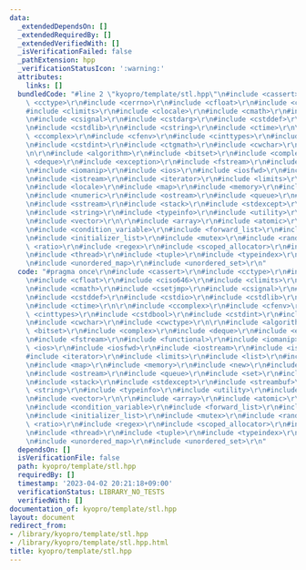 ```yaml
---
data:
  _extendedDependsOn: []
  _extendedRequiredBy: []
  _extendedVerifiedWith: []
  _isVerificationFailed: false
  _pathExtension: hpp
  _verificationStatusIcon: ':warning:'
  attributes:
    links: []
  bundledCode: "#line 2 \"kyopro/template/stl.hpp\"\n#include <cassert>\r\n#include\
    \ <cctype>\r\n#include <cerrno>\r\n#include <cfloat>\r\n#include <ciso646>\r\n\
    #include <climits>\r\n#include <clocale>\r\n#include <cmath>\r\n#include <csetjmp>\r\
    \n#include <csignal>\r\n#include <cstdarg>\r\n#include <cstddef>\r\n#include <cstdio>\r\
    \n#include <cstdlib>\r\n#include <cstring>\r\n#include <ctime>\r\n\r\n#include\
    \ <ccomplex>\r\n#include <cfenv>\r\n#include <cinttypes>\r\n#include <cstdbool>\r\
    \n#include <cstdint>\r\n#include <ctgmath>\r\n#include <cwchar>\r\n#include <cwctype>\r\
    \n\r\n#include <algorithm>\r\n#include <bitset>\r\n#include <complex>\r\n#include\
    \ <deque>\r\n#include <exception>\r\n#include <fstream>\r\n#include <functional>\r\
    \n#include <iomanip>\r\n#include <ios>\r\n#include <iosfwd>\r\n#include <iostream>\r\
    \n#include <istream>\r\n#include <iterator>\r\n#include <limits>\r\n#include <list>\r\
    \n#include <locale>\r\n#include <map>\r\n#include <memory>\r\n#include <new>\r\
    \n#include <numeric>\r\n#include <ostream>\r\n#include <queue>\r\n#include <set>\r\
    \n#include <sstream>\r\n#include <stack>\r\n#include <stdexcept>\r\n#include <streambuf>\r\
    \n#include <string>\r\n#include <typeinfo>\r\n#include <utility>\r\n#include <valarray>\r\
    \n#include <vector>\r\n\r\n#include <array>\r\n#include <atomic>\r\n#include <chrono>\r\
    \n#include <condition_variable>\r\n#include <forward_list>\r\n#include <future>\r\
    \n#include <initializer_list>\r\n#include <mutex>\r\n#include <random>\r\n#include\
    \ <ratio>\r\n#include <regex>\r\n#include <scoped_allocator>\r\n#include <system_error>\r\
    \n#include <thread>\r\n#include <tuple>\r\n#include <typeindex>\r\n#include <type_traits>\r\
    \n#include <unordered_map>\r\n#include <unordered_set>\r\n"
  code: "#pragma once\r\n#include <cassert>\r\n#include <cctype>\r\n#include <cerrno>\r\
    \n#include <cfloat>\r\n#include <ciso646>\r\n#include <climits>\r\n#include <clocale>\r\
    \n#include <cmath>\r\n#include <csetjmp>\r\n#include <csignal>\r\n#include <cstdarg>\r\
    \n#include <cstddef>\r\n#include <cstdio>\r\n#include <cstdlib>\r\n#include <cstring>\r\
    \n#include <ctime>\r\n\r\n#include <ccomplex>\r\n#include <cfenv>\r\n#include\
    \ <cinttypes>\r\n#include <cstdbool>\r\n#include <cstdint>\r\n#include <ctgmath>\r\
    \n#include <cwchar>\r\n#include <cwctype>\r\n\r\n#include <algorithm>\r\n#include\
    \ <bitset>\r\n#include <complex>\r\n#include <deque>\r\n#include <exception>\r\
    \n#include <fstream>\r\n#include <functional>\r\n#include <iomanip>\r\n#include\
    \ <ios>\r\n#include <iosfwd>\r\n#include <iostream>\r\n#include <istream>\r\n\
    #include <iterator>\r\n#include <limits>\r\n#include <list>\r\n#include <locale>\r\
    \n#include <map>\r\n#include <memory>\r\n#include <new>\r\n#include <numeric>\r\
    \n#include <ostream>\r\n#include <queue>\r\n#include <set>\r\n#include <sstream>\r\
    \n#include <stack>\r\n#include <stdexcept>\r\n#include <streambuf>\r\n#include\
    \ <string>\r\n#include <typeinfo>\r\n#include <utility>\r\n#include <valarray>\r\
    \n#include <vector>\r\n\r\n#include <array>\r\n#include <atomic>\r\n#include <chrono>\r\
    \n#include <condition_variable>\r\n#include <forward_list>\r\n#include <future>\r\
    \n#include <initializer_list>\r\n#include <mutex>\r\n#include <random>\r\n#include\
    \ <ratio>\r\n#include <regex>\r\n#include <scoped_allocator>\r\n#include <system_error>\r\
    \n#include <thread>\r\n#include <tuple>\r\n#include <typeindex>\r\n#include <type_traits>\r\
    \n#include <unordered_map>\r\n#include <unordered_set>\r\n"
  dependsOn: []
  isVerificationFile: false
  path: kyopro/template/stl.hpp
  requiredBy: []
  timestamp: '2023-04-02 20:21:18+09:00'
  verificationStatus: LIBRARY_NO_TESTS
  verifiedWith: []
documentation_of: kyopro/template/stl.hpp
layout: document
redirect_from:
- /library/kyopro/template/stl.hpp
- /library/kyopro/template/stl.hpp.html
title: kyopro/template/stl.hpp
---
```

